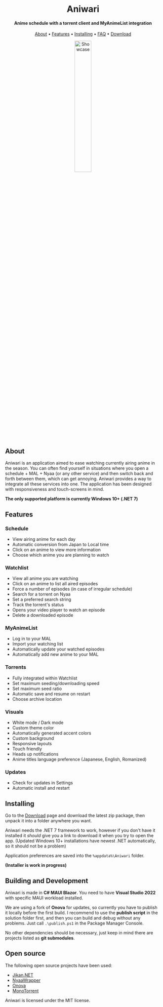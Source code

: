 <h1 align="center">Aniwari</h2>

<h4 align="center">
<b>Anime schedule with a torrent client and MyAnimeList integration</b>
</h4>

<p align="center">
<a href="#about">About</a> •
<a href="#features">Features</a> •
<a href="#installing">Installing</a> •
<a href="https://github.com/dady8889/Aniwari/wiki/Frequently-Asked-Questions">FAQ</a> •
<a href="https://github.com/dady8889/Aniwari/releases">Download</a>
</ul>

<p align="center" width="100%">
<img width="33%" src="./doc/intro.gif" alt="Showcase" />
</p>

## **About**

Aniwari is an application aimed to ease watching currently airing anime in the season.
You can often find yourself in situations where you open a schedule + MAL + Nyaa (or any other service) and then switch back and forth between them, which can get annoying. Aniwari provides a way to integrate all these services into one. The application has been designed with responsiveness and touch-screens in mind.

<b>The only supported platform is currently Windows 10+ (.NET 7)</b>

## **Features**

### **Schedule**
<ul>
<li>View airing anime for each day</li>
<li>Automatic conversion from Japan to Local time</li>
<li>Click on an anime to view more information</li>
<li>Choose which anime you are planning to watch</li>
</ul>

### **Watchlist**
<ul>
<li>View all anime you are watching</li>
<li>Click on an anime to list all aired episodes</li>
<li>Force a number of episodes (in case of irregular schedule)</li>
<li>Search for a torrent on Nyaa</li>
<li>Set a preferred search string</li>
<li>Track the torrent's status</li>
<li>Opens your video player to watch an episode</li>
<li>Delete a downloaded episode</li>
</ul>

### **MyAnimeList**
<ul>
<li>Log in to your MAL</li>
<li>Import your watching list</li>
<li>Automatically update your watched episodes</li>
<li>Automatically add new anime to your MAL</li>
</ul>

### **Torrents**

<ul>
<li>Fully integrated within Watchlist</li>
<li>Set maximum seeding/downloading speed</li>
<li>Set maximum seed ratio</li>
<li>Automatic save and resume on restart</li>
<li>Choose archive location</li>
</ul>

### **Visuals**

<ul>
<li>White mode / Dark mode</li>
<li>Custom theme color</li>
<li>Automatically generated accent colors</li>
<li>Custom background</li>
<li>Responsive layouts</li>
<li>Touch friendly</li>
<li>Heads up notifications</li>
<li>Anime titles language preference (Japanese, English, Romanized)</li>
</ul>

### **Updates**
<ul>
<li>Check for updates in Settings</li>
<li>Automatic install and restart</li>
</ul>

## **Installing**

Go to the <a href="https://github.com/dady8889/Aniwari/releases">Download</a> page and download the latest zip package, then unpack it into a folder anywhere you want.

Aniwari needs the .NET 7 framework to work, however if you don't have it installed it *should* give you a link to download it when you try to open the app. (Updated Windows 10+ installations have newest .NET automatically, so it should not be a problem)

Application preferences are saved into the `%appdata%\Aniwari` folder.

<b>(Installer is work in progress)</b>

## **Building and Development**

Aniwari is made in **C# MAUI Blazor**. You need to have **Visual Studio 2022** with specific MAUI workload installed.

We are using a fork of **Onova** for updates, so currently you have to publish it locally before the first build.
I recommend to use the **publish script** in the solution folder first, and then you can build and debug without any problems. Just call `.\publish.ps1` in the Package Manager Console.

No other dependencies should be necessary, just keep in mind there are projects listed as **git submodules**.

## **Open source**
The following open source projects have been used:
<ul>
<li><a href="https://github.com/Ervie/jikan.net">Jikan.NET</a></li>
<li><a href="https://github.com/Jirubizu/NyaaWrapper">NyaaWrapper</a></li>
<li><a href="https://github.com/Tyrrrz/Onova">Onova</a></li>
<li><a href="https://github.com/alanmcgovern/monotorrent">MonoTorrent</a></li>
</ul>

Aniwari is licensed under the MIT license.
